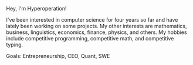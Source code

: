 Hey, I'm Hyperoperation!

I've been interested in computer science for four years so far and have lately been working on some projects.
My other interests are mathematics, business, linguistics, economics, finance, physics, and others.
My hobbies include competitive programming, competitive math, and competitive typing.

Goals: Entrepreneurship, CEO, Quant, SWE

